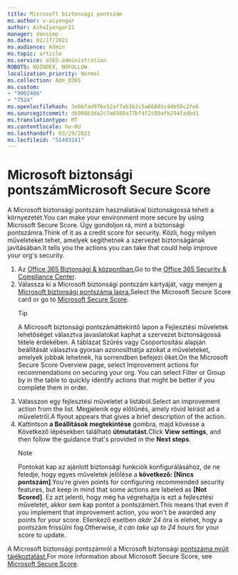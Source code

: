 ```yaml
---
title: Microsoft biztonsági pontszám
ms.author: v-aiyengar
author: AshaIyengar21
manager: dansimp
ms.date: 02/17/2021
ms.audience: Admin
ms.topic: article
ms.service: o365-administration
ROBOTS: NOINDEX, NOFOLLOW
localization_priority: Normal
ms.collection: Adm_O365
ms.custom:
- "9002486"
- "7524"
ms.openlocfilehash: 3e66fad970e52af7ab3b2c5a66001c44b50c2fe6
ms.sourcegitcommit: db908b3da2c7a6508a77bf4f2c80afb294fadbd1
ms.translationtype: MT
ms.contentlocale: hu-HU
ms.lasthandoff: 03/29/2021
ms.locfileid: "51403241"
---
```

# <a name="microsoft-secure-score"></a><span data-ttu-id="1992d-102">Microsoft biztonsági pontszám</span><span class="sxs-lookup"><span data-stu-id="1992d-102">Microsoft Secure Score</span></span>

<span data-ttu-id="1992d-103">A Microsoft biztonsági pontszám használatával biztonságossá teheti a környezetét.</span><span class="sxs-lookup"><span data-stu-id="1992d-103">You can make your environment more secure by using Microsoft Secure Score.</span></span> <span data-ttu-id="1992d-104">Úgy gondoljon rá, mint a biztonsági pontszámra.</span><span class="sxs-lookup"><span data-stu-id="1992d-104">Think of it as a credit score for security.</span></span> <span data-ttu-id="1992d-105">Közli, hogy milyen műveleteket tehet, amelyek segíthetnek a szervezet biztonságának javításában.</span><span class="sxs-lookup"><span data-stu-id="1992d-105">It tells you the actions you can take that could help improve your org's security.</span></span>

1. <span data-ttu-id="1992d-106">Az [Office 365 Biztonsági & központban.](https://go.microsoft.com/fwlink/p/?linkid=2077143)</span><span class="sxs-lookup"><span data-stu-id="1992d-106">Go to the [Office 365 Security & Compliance Center](https://go.microsoft.com/fwlink/p/?linkid=2077143).</span></span>
1. <span data-ttu-id="1992d-107">Válassza ki a Microsoft biztonsági pontszám kártyáját, vagy menjen [a Microsoft biztonsági pontszáma lapra.](https://go.microsoft.com/fwlink/?linkid=2099589)</span><span class="sxs-lookup"><span data-stu-id="1992d-107">Select the Microsoft Secure Score card or go to [Microsoft Secure Score](https://go.microsoft.com/fwlink/?linkid=2099589).</span></span>
    > [!TIP]
    >  <span data-ttu-id="1992d-108">A Microsoft biztonsági pontszámáttekintő lapon a Fejlesztési műveletek lehetőséget választva javaslatokat kaphat a szervezet biztonságossá tétele érdekében. A táblázat Szűrés vagy Csoportosítási alapján beállítását választva gyorsan azonosíthatja azokat a műveleteket, amelyek jobbak lehetnek, ha sorrendben befejezi őket.</span><span class="sxs-lookup"><span data-stu-id="1992d-108">On the Microsoft Secure Score Overview page, select Improvement actions for recommendations on securing your org. You can select Filter or Group by in the table to quickly identify actions that might be better if you complete them in order.</span></span>
1. <span data-ttu-id="1992d-109">Válasszon egy fejlesztési műveletet a listából.</span><span class="sxs-lookup"><span data-stu-id="1992d-109">Select an improvement action from the list.</span></span> <span data-ttu-id="1992d-110">Megjelenik egy előtűnés, amely rövid leírást ad a műveletről.</span><span class="sxs-lookup"><span data-stu-id="1992d-110">A flyout appears that gives a brief description of the action.</span></span>
1. <span data-ttu-id="1992d-111">Kattintson **a Beállítások megtekintése** gombra, majd kövesse a Következő lépésekben található **útmutatást.**</span><span class="sxs-lookup"><span data-stu-id="1992d-111">Click **View settings**, and then follow the guidance that's provided in the **Next steps**.</span></span>
    > [!NOTE]
    > <span data-ttu-id="1992d-112">Pontokat kap az ajánlott biztonsági funkciók konfigurálásához, de ne feledje, hogy egyes műveletek jelölése a **következő: [Nincs pontszám]**.</span><span class="sxs-lookup"><span data-stu-id="1992d-112">You're given points for configuring recommended security features, but keep in mind that some actions are labeled as **[Not Scored]**.</span></span> <span data-ttu-id="1992d-113">Ez azt jelenti, hogy még ha végrehajtja is ezt a fejlesztési műveletet, akkor sem kap pontot a pontszámért.</span><span class="sxs-lookup"><span data-stu-id="1992d-113">This means that even if you implement that improvement action, you won't be awarded any points for your score.</span></span> <span data-ttu-id="1992d-114">Ellenkező esetben *akár 24* óra is elehet, hogy a pontszám frissülni fog.</span><span class="sxs-lookup"><span data-stu-id="1992d-114">Otherwise, *it can take up to 24 hours* for your score to update.</span></span>

<span data-ttu-id="1992d-115">A Microsoft biztonsági pontszámról a Microsoft biztonsági [pontszáma nyújt tájékoztatást.](https://go.microsoft.com/fwlink/?linkid=2103077)</span><span class="sxs-lookup"><span data-stu-id="1992d-115">For more information about Microsoft Secure Score, see [Microsoft Secure Score](https://go.microsoft.com/fwlink/?linkid=2103077).</span></span>